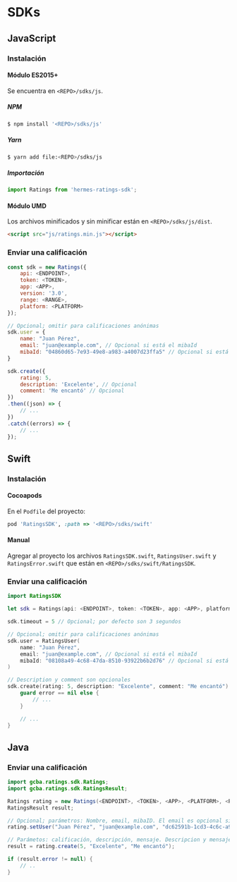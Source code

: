 # SDKs

## JavaScript

### Instalación

#### Módulo ES2015+

Se encuentra en `<REPO>/sdks/js`.

##### NPM

```bash
$ npm install '<REPO>/sdks/js'
```

##### Yarn

```bash
$ yarn add file:<REPO>/sdks/js
```

##### Importación

```javascript
import Ratings from 'hermes-ratings-sdk';
```

#### Módulo UMD

Los archivos minificados y sin minificar están en `<REPO>/sdks/js/dist`.

```html
<script src="js/ratings.min.js"></script>
```

### Enviar una calificación

```javascript
const sdk = new Ratings({
    api: <ENDPOINT>,
    token: <TOKEN>,
    app: <APP>,
    version: '3.0',
    range: <RANGE>,
    platform: <PLATFORM>
});

// Opcional; omitir para calificaciones anónimas
sdk.user = {
    name: "Juan Pérez",
    email: "juan@example.com", // Opcional si está el mibaId
    mibaId: "04860d65-7e93-49e8-a983-a4007d23ffa5" // Opcional si está el email
}

sdk.create({
    rating: 5,
    description: 'Excelente', // Opcional
    comment: 'Me encantó' // Opcional
})
.then((json) => {
    // ...
})
.catch((errors) => {
    // ...
});
```

## Swift

### Instalación

#### Cocoapods

En el `Podfile` del proyecto:

```ruby
pod 'RatingsSDK', :path => '<REPO>/sdks/swift'
```

#### Manual

Agregar al proyecto los archivos `RatingsSDK.swift`, `RatingsUser.swift` y `RatingsError.swift` que están en `<REPO>/sdks/swift/RatingsSDK`.

### Enviar una calificación

```swift
import RatingsSDK
```

```swift
let sdk = Ratings(api: <ENDPOINT>, token: <TOKEN>, app: <APP>, platform: <PLATFORM>, range: <RANGE>)

sdk.timeout = 5 // Opcional; por defecto son 3 segundos

// Opcional; omitir para calificaciones anónimas
sdk.user = RatingsUser(
    name: "Juan Pérez",
    email: "juan@example.com", // Opcional si está el mibaId
    mibaId: "08108a49-4c68-47da-8510-93922b6b2d76" // Opcional si está el email
)

// Description y comment son opcionales
sdk.create(rating: 5, description: "Excelente", comment: "Me encantó") { response, error in
    guard error == nil else {
        // ...
    }

    // ...
}
```

## Java

### Enviar una calificación

```java
import gcba.ratings.sdk.Ratings;
import gcba.ratings.sdk.RatingsResult;
```
```java
Ratings rating = new Ratings(<ENDPOINT>, <TOKEN>, <APP>, <PLATFORM>, <RANGE>);
RatingsResult result;

// Opcional; parámetros: Nombre, email, mibaID. El email es opcional si está el mibaId, y viceversa.
rating.setUser("Juan Pérez", "juan@example.com", "dc62591b-1cd3-4c6c-a943-f682e8860e08");

// Parámetos: calificación, descripción, mensaje. Descripcion y mensaje son opcionales.
result = rating.create(5, "Excelente", "Me encantó");

if (result.error != null) {
    // ..
}
```
